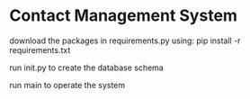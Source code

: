 # Contact Management System

download the packages in requirements.py using: pip install -r requirements.txt

run init.py to create the database schema 

run main to operate the system
